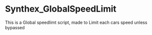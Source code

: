 # Synthex_GlobalSpeedLimit
This is a Global speedlimt script, made to Limit each cars speed unless bypassed
